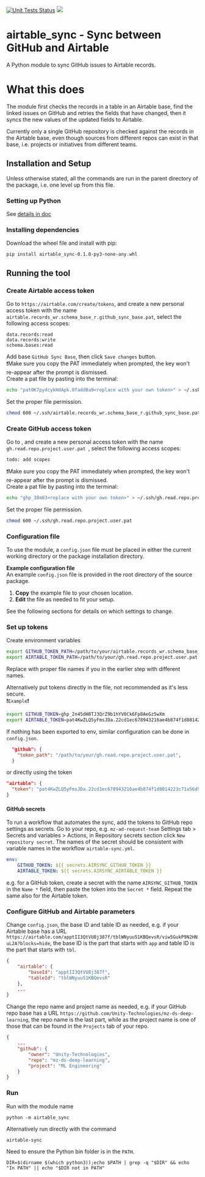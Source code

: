 [![Unit Tests Status](https://github.com/zhongkairen/airtable-sync/actions/workflows/run-unit-tests.yml/badge.svg)](https://github.com/zhongkairen/airtable-sync/actions/workflows/run-unit-tests.yml)
[![](https://img.shields.io/endpoint?url=https://gist.githubusercontent.com/zhongkairen/26502e2a8b93eedb9cd15229cdee4c59/raw/airtable-sync.status.json?cache=sdfs1)](https://github.com/zhongkairen/airtable-sync/actions/workflows/airtable-sync.yml)

# airtable_sync - Sync between GitHub and Airtable
A Python module to sync GitHub issues to Airtable records.


# What this does
The module first checks the records in a table in an Airtable base, find the linked issues on GitHub and retries the fields that have changed, then it syncs the new values of the updated fields to Airtable.

Currently only a single GitHub repository is checked against the records in the Airtable base, even though sources from different repos can exist in that base, i.e. projects or initiatives from different teams.

## Installation and Setup
Unless otherwise stated, all the commands are run in the parent directory of the package, i.e. one level up from this file.
### Setting up Python
See [details in doc](doc/py-env.md)

### Installing dependencies
Download the wheel file and install with pip:
```
pip install airtable_sync-0.1.0-py3-none-any.whl
```

## Running the tool
### Create Airtable access token
Go to `https://airtable.com/create/tokens`, and create a new personal access token with the name `airtable.records_wr.schema_base_r.github_sync_base.pat`, select the following access scopes:
```
data.records:read
data.records:write
schema.bases:read
```
Add base `GitHub Sync Base`, then click `Save changes` button.\
❗Make sure you copy the PAT immediately when prompted, the key won't re-appear after the prompt is dismissed.\
Create a pat file by pasting into the terminal:
```bash
echo "pat0K7pydcykHdApk.0fadd0a9<replace with your own token>" > ~/.ssh/airtable.records_wr.schema_base_r.github_sync_base.pat
```
Set the proper file permission.
```bash
chmod 600 ~/.ssh/airtable.records_wr.schema_base_r.github_sync_base.pat
```
### Create GitHub access token
Go to , and create a new personal access token with the name `gh.read.repo.project.user.pat `, select the following access scopes:
```
todo: add scopes
```
❗Make sure you copy the PAT immediately when prompted, the key won't re-appear after the prompt is dismissed.\
Create a pat file by pasting into the terminal:
```bash
echo "ghp_38m03<replace with your own token>" > ~/.ssh/gh.read.repo.project.user.pat 
```
Set the proper file permission.
```bash
chmod 600 ~/.ssh/gh.read.repo.project.user.pat
```
### Configuration file
To use the module, a `config.json` file must be placed in either the current working directory or the package installation directory.

**Example configuration file**\
An example `config.json` file is provided in the root directory of the source package.

1. **Copy** the example file to your chosen location.
1. **Edit** the file as needed to fit your setup.

See the following sections for details on which settings to change.

### Set up tokens
Create environment variables
```bash
export GITHUB_TOKEN_PATH=/path/to/your/airtable.records_wr.schema_base_r.github_sync_base.pat
export AIRTABLE_TOKEN_PATH=/path/to/your/gh.read.repo.project.user.pat 
```
Replace with proper file names if you in the earlier step with different names.

Alternatively put tokens directly in the file, not recommended as it's less secure.\
❗`Example`❗
```bash
export GITHUB_TOKEN=ghp_2n45dH8TJ3QrZ9b1hYV0Ck6Fp8AeGz5wXm
export AIRTABLE_TOKEN=pat4KwZLQ5yFmsJDa.22cd1ec678943216ae4b874f1d8814223c71a56d9d58371c0b1f8b3ef9e4a2f
```

If nothing has been exported to env, similar configuration can be done in `config.json`.
```json
  "github": {
    "token_path": "/path/to/your/gh.read.repo.project.user.pat",
  }
```
or directly using the token
```json
"airtable": {
  "token": "pat4KwZLQ5yFmsJDa.22cd1ec678943216ae4b874f1d8814223c71a56d9d58371c0b1f8b3ef9e4a2f",
}
```

#### GitHub secrets
To run a workflow that automates the sync, add the tokens to GitHub repo settings as secrets.
Go to your repo, e.g. `mz-ad-request-team` Settings tab > Secrets and variables > Actions, in Repository secrets section click `New repository secret`. The names of the secret should be consistent with variable names in the workflow `airtable-sync.yml`.
```yaml
env:
    GITHUB_TOKEN: ${{ secrets.AIRSYNC_GITHUB_TOKEN }}
    AIRTABLE_TOKEN: ${{ secrets.AIRSYNC_AIRTABLE_TOKEN }}
```
e.g. for a GitHub token, create a secret with the name `AIRSYNC_GITHUB_TOKEN` in the `Name *` field, then paste the token into the `Secret *` field.
Repeat the same also for the Airtable token.

### Configure GitHub and Airtable parameters
Change `config.json`, the base ID and table ID as needed, e.g. if your Airtable base has a URL `https://airtable.com/apptII3QtVU8j387f/tblWNyuu51KBQevsR/viw5GukP9N2HNuL2A?blocks=hide`, the base ID is the part that starts with `app` and table ID is the part that starts with `tbl`.
```json
{
    "airtable": {
        "baseId": "apptII3QtVU8j387f",
        "tableId": "tblWNyuu51KBQevsR"
    },
    ...
}
```

Change the repo name and project name as needed, e.g. if your GitHub repo base has a URL `https://github.com/Unity-Technologies/mz-ds-deep-learning`, the repo name is the last part, while as the project name is one of those that can be found in the `Projects` tab of your repo.
```json
{
    ...
    "github": {
        "owner": "Unity-Technologies",
        "repo": "mz-ds-deep-learning",
        "project": "ML Engineering"
    }
}
```

### Run
Run with the module name
```
python -m airtable_sync
```
Alternatively run directly with the command
```
airtable-sync
```

Need to ensure the Python bin folder is in the `PATH`.
```
DIR=$(dirname $(which python3));echo $PATH | grep -q "$DIR" && echo "In PATH" || echo "$DIR not in PATH"
```
